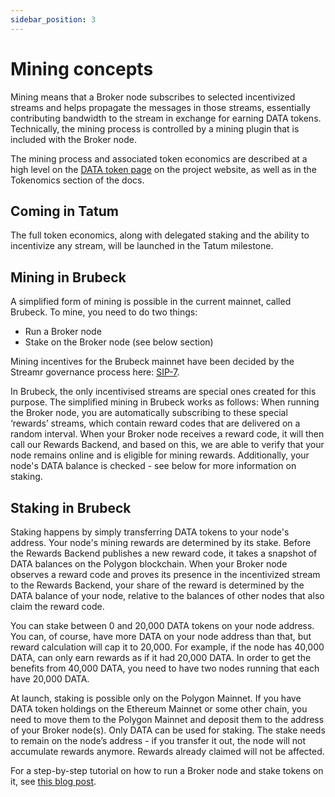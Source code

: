 ```yaml
---
sidebar_position: 3
---
```


# Mining concepts
Mining means that a Broker node subscribes to selected incentivized streams and helps propagate the messages in those streams, essentially contributing bandwidth to the stream in exchange for earning DATA tokens. Technically, the mining process is controlled by a mining plugin that is included with the Broker node.

The mining process and associated token economics are described at a high level on the <a target="_blank" rel="noopener noreferrer" href={routes.site.discover.dataToken()}>DATA token page</a> on the project website, as well as in the <Link to={docsLinks.tokenomics}>Tokenomics</Link> section of the docs.

## Coming in Tatum
The full token economics, along with delegated staking and the ability to incentivize any stream, will be launched in the Tatum milestone.

## Mining in Brubeck
A simplified form of mining is possible in the current mainnet, called Brubeck. To mine, you need to do two things:

-   <Link to={docsLinks.installingABrokerNode}>Run a Broker node</Link>
-   Stake on the Broker node (see below section)

Mining incentives for the Brubeck mainnet have been decided by the Streamr governance process here: [SIP-7](https://snapshot.org/#/streamr.eth/proposal/0x483729ba13a18c5630247d57a28e02241efb47cf52b7055d27488448e1f4e22c).

In Brubeck, the only incentivised streams are special ones created for this purpose. The simplified mining in Brubeck works as follows: When running the Broker node, you are automatically subscribing to these special ‘rewards’ streams, which contain reward codes that are delivered on a random interval. When your Broker node receives a reward code, it will then call our Rewards Backend, and based on this, we are able to verify that your node remains online and is eligible for mining rewards. Additionally, your node's DATA balance is checked - see below for more information on staking.

## Staking in Brubeck
Staking happens by simply transferring DATA tokens to your node's address. Your node's mining rewards are determined by its stake. Before the Rewards Backend publishes a new reward code, it takes a snapshot of DATA balances on the Polygon blockchain. When your Broker node observes a reward code and proves its presence in the incentivized stream to the Rewards Backend, your share of the reward is determined by the DATA balance of your node, relative to the balances of other nodes that also claim the reward code.

You can stake between 0 and 20,000 DATA tokens on your node address. You can, of course, have more DATA on your node address than that, but reward calculation will cap it to 20,000. For example, if the node has 40,000 DATA, can only earn rewards as if it had 20,000 DATA. In order to get the benefits from 40,000 DATA, you need to have two nodes running that each have 20,000 DATA.

At launch, staking is possible only on the Polygon Mainnet. If you have DATA token holdings on the Ethereum Mainnet or some other chain, you need to move them to the Polygon Mainnet and deposit them to the address of your Broker node(s). Only DATA can be used for staking. The stake needs to remain on the node’s address - if you transfer it out, the node will not accumulate rewards anymore. Rewards already claimed will not be affected.

For a step-by-step tutorial on how to run a Broker node and stake tokens on it, see [this blog post](https://blog.streamr.network/streamr-network-staking-how-to-mine-rewards-in-the-brubeck-mainnet/).

